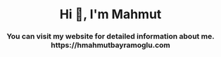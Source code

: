 
<h1 align="center">Hi 👋, I'm Mahmut</h1>
<h3 align="center">You can visit my website for detailed information about me. https://hmahmutbayramoglu.com </h3>


 
 
